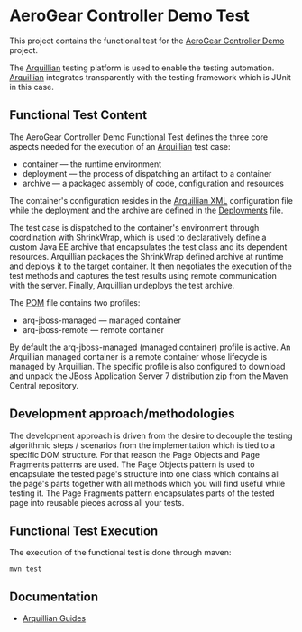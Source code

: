 # AeroGear Controller Demo Test
This project contains the functional test for the [AeroGear Controller Demo](https://github.com/tolis-e/aerogear-controller-demo-travis-ci/blob/master/aerogear-controller-demo) project.

The [Arquillian](http://arquillian.org/) testing platform is used to enable the testing automation. [Arquillian](http://arquillian.org/) integrates transparently with the testing framework which is JUnit in this case.

## Functional Test Content
The AeroGear Controller Demo Functional Test defines the three core aspects needed for the execution of an [Arquillian](http://arquillian.org/) test case:

- container — the runtime environment
- deployment — the process of dispatching an artifact to a container
- archive — a packaged assembly of code, configuration and resources

The container's configuration resides in the [Arquillian XML](https://github.com/tolis-e/aerogear-controller-demo-travis-ci/blob/master/aerogear-controller-demo-test/src/test/resources/arquillian.xml) configuration file while the deployment and the archive are defined in the [Deployments](https://github.com/tolis-e/aerogear-controller-demo-travis-ci/blob/master/aerogear-controller-demo-test/src/test/java/org/jboss/aerogear/controller/demo/test/Deployments.java) file.

The test case is dispatched to the container's environment through coordination with ShrinkWrap, which is used to declaratively define a custom Java EE archive that encapsulates the test class and its dependent resources. Arquillian packages the ShrinkWrap defined archive at runtime and deploys it to the target container. It then negotiates the execution of the test methods and captures the test results using remote communication with the server. Finally, Arquillian undeploys the test archive.

The [POM](https://github.com/tolis-e/aerogear-controller-demo-travis-ci/blob/master/aerogear-controller-demo-test/pom.xml) file contains two profiles:

* arq-jboss-managed — managed container 
* arq-jboss-remote — remote container

By default the arq-jboss-managed (managed container) profile is active. An Arquillian managed container is a remote container whose lifecycle is managed by Arquillian. The specific profile is also configured to download and unpack the JBoss Application Server 7 distribution zip from the Maven Central repository.

## Development approach/methodologies
The development approach is driven from the desire to decouple the testing algorithmic steps / scenarios from the implementation which is tied to a specific DOM structure. For that reason the Page Objects and Page Fragments patterns are used. The Page Objects pattern is used to encapsulate the tested page's structure into one class which contains all the page's parts together with all methods which you will find useful while testing it. The Page Fragments pattern encapsulates parts of the tested page into reusable pieces across all your tests.

## Functional Test Execution
The execution of the functional test is done through maven:

    mvn test

## Documentation

* [Arquillian Guides](http://arquillian.org/guides/)
